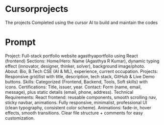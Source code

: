 # Cursorprojects
The projects Completed using the cursor AI to build and maintain the codes

# Prompt
Project: Full-stack portfolio website agasthyaportfolio using React (frontend) 
Sections:
Home/Hero: Name (Agasthya R Kumar), dynamic typing effect (innovator, designer, thinker, solver), background image/photo.
About: Bio, B.Tech CSE (AI & ML), experience, current occupation.
Projects: Responsive grid/list with title, description, tech stack, GitHub & Live Demo buttons.
Skills: Categorized (Frontend, Backend, Tools, Soft skills) with icons.
Certifications: Title, issuer, year.
Contact: Form (name, email, message), plus static details (email, phone, address).
Technical Requirements:
React frontend: reusable components, smooth scrolling nav, sticky navbar, animations.
Fully responsive, minimalist, professional UI (clean typography, consistent color scheme).
Animations: fade-in, hover effects, smooth transitions.
Clear file structure + comments for easy customization.
